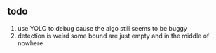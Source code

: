 ## todo

1. use YOLO to debug cause the algo still seems to be buggy 
2. detection is weird some bound are just empty and in the middle of nowhere 